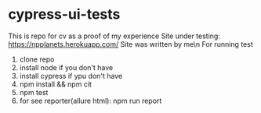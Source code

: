 # cypress-ui-tests
This is repo for cv as a proof of my experience 
Site under testing: https://npplanets.herokuapp.com/
Site was written by me\n
For running test 
1. clone repo 
2. install node if you don't have 
3. install cypress if ypu don't have
4. npm install && npm cit
5. npm test 
6. for see reporter(allure html): npm run report 

<br> 

